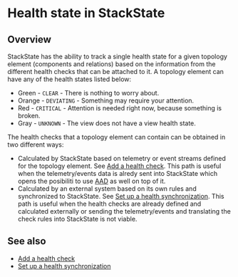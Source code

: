 # Health state in StackState

## Overview

StackState has the ability to track a single health state for a given topology element (components and relations) based on the information from the different health checks that can be attached to it. A topology element can have any of the health states listed below:

* Green - `CLEAR` - There is nothing to worry about.
* Orange - `DEVIATING` - Something may require your attention.
* Red - `CRITICAL` - Attention is needed right now, because something is broken.
* Gray - `UNKNOWN` - The view does not have a view health state.

The health checks that a topology element can contain can be obtained in two different ways:

* Calculated by StackState based on telemetry or event streams defined for the topology element. See [Add a health check](../health-state-and-event-notifications/add-a-health-check.md). This path is useful when the telemetry/events data is alredy sent into StackState which opens the posibiliti to use [AAD](../health-state-and-event-notifications/anomaly-health-checks.md)  as well on top of it.
* Calculated by an external system based on its own rules and synchronized to StackState. See [Set up a health synchronization](../../configure/health/health-synchronization.md). This path is useful when the health checks are already defined and calculated externally or sending the telemetry/events and translating the check rules into StackState is not viable. 


## See also

* [Add a health check](../health-state-and-event-notifications/add-a-health-check.md)
* [Set up a health synchronization](../../configure/health/health-synchronization.md)
